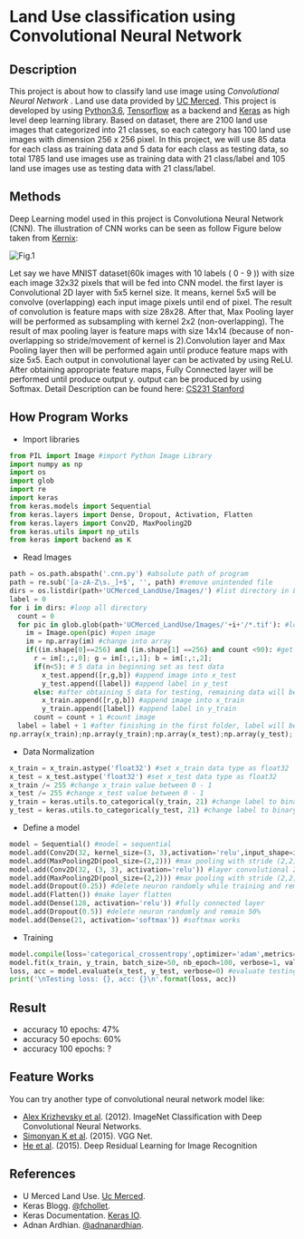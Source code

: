 # Land Use classification using Convolutional Neural Network #

## Description ##
This project is about how to classify land use image using *Convolutional Neural Network* . Land use data provided by [UC Merced](http://vision.ucmerced.edu/datasets/landuse.html). This project is developed by using [Python3.6](https://www.python.org/downloads/release/python-360/), [Tensorflow](http://tensorflow.org) as a backend and [Keras](http://keras.io/) as high level deep learning library.
Based on dataset, there are 2100 land use images that categorized into 21 classes, so each category has 100 land use images with dimension 256 x 256 pixel. In this project, we will use 85 data for each class as training data and 5 data for each class as testing data, so total 1785 land use images use as training data with 21 class/label and 105 land use images use as testing data with 21 class/label.

## Methods ##
Deep Learning model used in this project is Convolutiona Neural Network (CNN). The illustration of CNN works can be seen as follow Figure below taken from [Kernix](https://www.kernix.com/blog/a-toy-convolutional-neural-network-for-image-classification-with-keras_p14):

![Fig.1](https://raw.github.com/tavgreen/landuse_classification/master/file/cnn.png?raw=true "Auto Encoder") 

Let say we have MNIST dataset(60k images with 10 labels ( 0 - 9 )) with size each image 32x32 pixels that will be fed into CNN model. the first layer is Convolutional 2D layer with 5x5 kernel size. It means, kernel 5x5 will be convolve (overlapping) each input image pixels until end of pixel. The result of convolution is feature maps with size 28x28. After that, Max Pooling layer will be performed as subsampling with kernel 2x2 (non-overlapping). The result of max pooling layer is feature maps with size 14x14 (because of non-overlapping so stride/movement of kernel is 2).Convolution layer and Max Pooling layer then will be performed again until produce feature maps with size 5x5. Each output in convolutional layer can be activated by using ReLU. After obtaining appropriate feature maps, Fully Connected layer will be performed until produce output y. output can be produced by using Softmax. Detail Description can be found here: [CS231 Stanford](http://cs231n.github.io)

## How Program Works ##
- Import libraries
```python
from PIL import Image #import Python Image Library
import numpy as np
import os
import glob
import re
import keras
from keras.models import Sequential
from keras.layers import Dense, Dropout, Activation, Flatten
from keras.layers import Conv2D, MaxPooling2D
from keras.utils import np_utils
from keras import backend as K
```
- Read Images
```python
path = os.path.abspath('.cnn.py') #absolute path of program
path = re.sub('[a-zA-Z\s._]+$', '', path) #remove unintended file
dirs = os.listdir(path+'UCMerced_LandUse/Images/') #list directory in Land Use Images folder
label = 0
for i in dirs: #loop all directory
  count = 0
  for pic in glob.glob(path+'UCMerced_LandUse/Images/'+i+'/*.tif'): #loop all picture in directory
    im = Image.open(pic) #open image
    im = np.array(im) #change into array
    if((im.shape[0]==256) and (im.shape[1] ==256) and count <90): #get only 90 data with image shape only 256x256
      r = im[:,:,0]; g = im[:,:,1]; b = im[:,:,2]; 
      if(n<5): # 5 data in beginning set as test data
        x_test.append([r,g,b]) #append image into x_test
        y_test.append([label]) #append label in y_test
      else: #after obtaining 5 data for testing, remaining data will be used as training
        x_train.append([r,g,b]) #append image into x_train
        y_train.append([label]) #append label in y_train
      count = count + 1 #count image
  label = label + 1 #after finishing in the first folder, label will be incremented 0,1..,20
np.array(x_train);np.array(y_train);np.array(x_test);np.array(y_test); #setting x_train,y_train,x_test,y_test as numpy array
```
- Data Normalization
```python
x_train = x_train.astype('float32') #set x_train data type as float32
x_test = x_test.astype('float32') #set x_test data type as float32
x_train /= 255 #change x_train value between 0 - 1
x_test /= 255 #change x_test value between 0 - 1
y_train = keras.utils.to_categorical(y_train, 21) #change label to binary / categorical: [1 0 0 0] = 0, [0 1 0 0] = 1, so on
y_test = keras.utils.to_categorical(y_test, 21) #change label to binary / categorical
```
- Define a model
```python
model = Sequential() #model = sequential 
model.add(Conv2D(32, kernel_size=(3, 3),activation='relu',input_shape=input_shape)) #layer convolutional 2D
model.add(MaxPooling2D(pool_size=(2,2))) #max pooling with stride (2,2)
model.add(Conv2D(32, (3, 3), activation='relu')) #layer convolutional 2D
model.add(MaxPooling2D(pool_size=(2,2))) #max pooling with stride (2,2)
model.add(Dropout(0.25)) #delete neuron randomly while training and remain 75%
model.add(Flatten()) #make layer flatten
model.add(Dense(128, activation='relu')) #fully connected layer
model.add(Dropout(0.5)) #delete neuron randomly and remain 50%
model.add(Dense(21, activation='softmax')) #softmax works
```
- Training
```python
model.compile(loss='categorical_crossentropy',optimizer='adam',metrics=['accuracy']) #setting loss function and optimizer
model.fit(x_train, y_train, batch_size=50, nb_epoch=100, verbose=1, validation_data=(x_test, y_test)) #training with epochs 100, batch size = 50
loss, acc = model.evaluate(x_test, y_test, verbose=0) #evaluate testing data and calculate loss and accuracy
print('\nTesting loss: {}, acc: {}\n'.format(loss, acc))
```
## Result ##
- accuracy 10 epochs: 47%
- accuracy 50 epochs: 60%
- accuracy 100 epochs: ?

## Feature Works ##
You can try another type of convolutional neural network model like:
- [Alex Krizhevsky et al](https://papers.nips.cc/paper/4824-imagenet-classification-with-deep-convolutional-neural-networks.pdf). (2012). ImageNet Classification with Deep Convolutional Neural Networks. 
- [Simonyan K et al](https://arxiv.org/pdf/1409.1556v6.pdf). (2015). VGG Net.
- [He et al](https://arxiv.org/pdf/1512.03385v1.pdf). (2015). Deep Residual Learning for Image Recognition

## References ##
- U Merced Land Use. [Uc Merced](http://vision.ucmerced.edu/datasets/landuse.html).
- Keras Blogg. [@fchollet](https://github.com/fchollet/keras/tree/master/examples).
- Keras Documentation. [Keras IO](http://keras.io).
- Adnan Ardhian. [@adnanardhian](https://github.com/adnanardhian).
